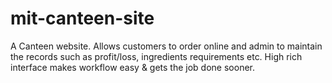 # mit-canteen-site
A Canteen website. Allows customers to order online and admin to maintain the records such as profit/loss, ingredients requirements etc. High rich interface makes workflow easy &amp; gets the job done sooner. 

